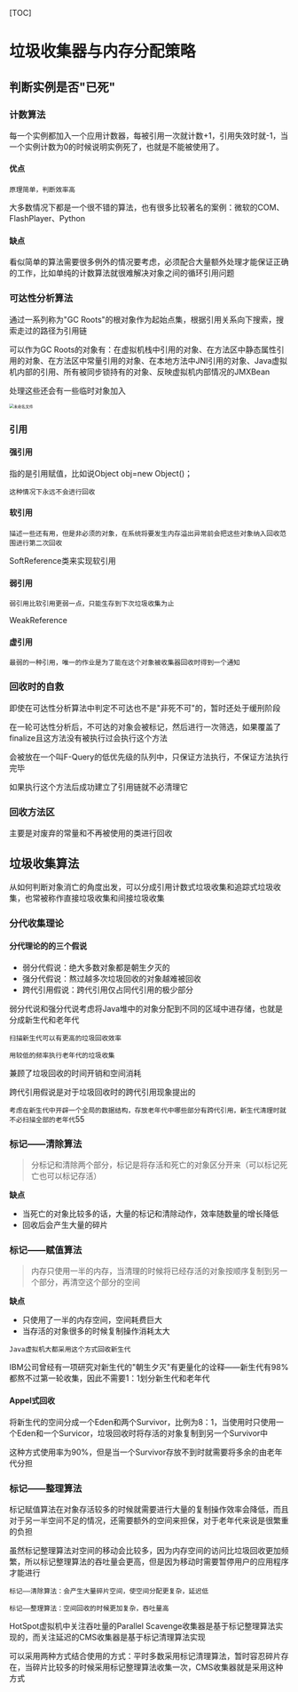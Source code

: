 [TOC]

# 垃圾收集器与内存分配策略

## 判断实例是否"已死"

### 计数算法

每一个实例都加入一个应用计数器，每被引用一次就计数+1，引用失效时就-1，当一个实例计数为0的时候说明实例死了，也就是不能被使用了。

#### 优点

`原理简单，判断效率高`

大多数情况下都是一个很不错的算法，也有很多比较著名的案例：微软的COM、FlashPlayer、Python

#### 缺点

看似简单的算法需要很多例外的情况要考虑，必须配合大量额外处理才能保证正确的工作，比如单纯的计数算法就很难解决对象之间的循环引用问题

### 可达性分析算法

通过一系列称为"GC Roots"的根对象作为起始点集，根据引用关系向下搜索，搜索走过的路径为引用链

可以作为GC Roots的对象有：在虚拟机栈中引用的对象、在方法区中静态属性引用的对象、在方法区中常量引用的对象、在本地方法中JNI引用的对象、Java虚拟机内部的引用、所有被同步锁持有的对象、反映虚拟机内部情况的JMXBean

处理这些还会有一些临时对象加入

<img src="https://i.loli.net/2021/01/26/uxcDAI2OYfigorz.png" alt="未命名文件" style="zoom: 50%;" />

### 引用

#### 强引用

指的是引用赋值，比如说Object obj=new Object()；

`这种情况下永远不会进行回收`

#### 软引用

`描述一些还有用，但是非必须的对象，在系统将要发生内存溢出异常前会把这些对象纳入回收范围进行第二次回收`

SoftReference类来实现软引用

#### 弱引用

`弱引用比软引用更弱一点，只能生存到下次垃圾收集为止`

WeakReference

#### 虚引用

`最弱的一种引用，唯一的作业是为了能在这个对象被收集器回收时得到一个通知`

### 回收时的自救

即使在可达性分析算法中判定不可达也不是"非死不可"的，暂时还处于缓刑阶段

在一轮可达性分析后，不可达的对象会被标记，然后进行一次筛选，如果覆盖了finalize且这方法没有被执行过会执行这个方法

会被放在一个叫F-Query的低优先级的队列中，只保证方法执行，不保证方法执行完毕

如果执行这个方法后成功建立了引用链就不必清理它

### 回收方法区

主要是对废弃的常量和不再被使用的类进行回收

## 垃圾收集算法

从如何判断对象消亡的角度出发，可以分成引用计数式垃圾收集和追踪式垃圾收集，也常被称作直接垃圾收集和间接垃圾收集

### 分代收集理论

#### 分代理论的的三个假说

- 弱分代假说：绝大多数对象都是朝生夕灭的
- 强分代假说：熬过越多次垃圾回收的对象越难被回收              
- 跨代引用假说：跨代引用仅占同代引用的极少部分

弱分代说和强分代说考虑将Java堆中的对象分配到不同的区域中进存储，也就是分成新生代和老年代

`扫描新生代可以有更高的垃圾回收效率`

`用较低的频率执行老年代的垃圾收集`

兼顾了垃圾回收的时间开销和空间消耗

跨代引用假说是对于垃圾回收时的跨代引用现象提出的

`考虑在新生代中开辟一个全局的数据结构，存放老年代中哪些部分有跨代引用，新生代清理时就不必扫描全部的老年代`55

### 标记——清除算法

> 分标记和清除两个部分，标记是将存活和死亡的对象区分开来（可以标记死亡也可以标记存活）

**缺点**

- 当死亡的对象比较多的话，大量的标记和清除动作，效率随数量的增长降低
- 回收后会产生大量的碎片

### 标记——赋值算法

> 内存只使用一半的内存，当清理的时候将已经存活的对象按顺序复制到另一个部分，再清空这个部分的空间

**缺点**

- 只使用了一半的内存空间，空间耗费巨大
- 当存活的对象很多的时候复制操作消耗太大

`Java虚拟机大都采用这个方式回收新生代`

IBM公司曾经有一项研究对新生代的"朝生夕灭"有更量化的诠释——新生代有98%都熬不过第一轮收集，因此不需要1：1划分新生代和老年代

#### Appel式回收

将新生代的空间分成一个Eden和两个Survivor，比例为8：1，当使用时只使用一个Eden和一个Survicor，垃圾回收时将存活的对象复制到另一个Survivor中

这种方式使用率为90%，但是当一个Survivor存放不到时就需要将多余的由老年代分担

### 标记——整理算法

标记赋值算法在对象存活较多的时候就需要进行大量的复制操作效率会降低，而且对于另一半空间不足的情况，还需要额外的空间来担保，对于老年代来说是很繁重的负担

虽然标记整理算法对空间的移动会比较多，因为内存空间的访问比垃圾回收更加频繁，所以标记整理算法的吞吐量会更高，但是因为移动时需要暂停用户的应用程序才能进行

`标记——清除算法：会产生大量碎片空间，使空间分配更复杂，延迟低`

`标记——整理算法：空间回收的时候更加复杂，吞吐量高`

HotSpot虚拟机中关注吞吐量的Parallel Scavenge收集器是基于标记整理算法实现的，而关注延迟的CMS收集器是基于标记清理算法实现

可以采用两种方式结合使用的方式：平时多数采用标记清理算法，暂时容忍碎片存在，当碎片比较多的时候采用标记整理算法收集一次，CMS收集器就是采用这种方式

